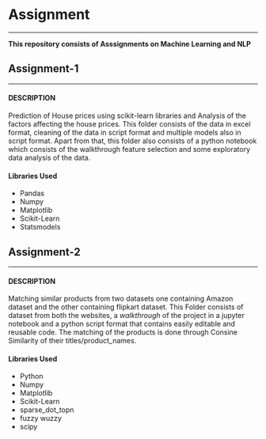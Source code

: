 # Assignment 

---

**This repository consists of Asssignments on Machine Learning and NLP**


## Assignment-1
---
#### DESCRIPTION

Prediction of House prices using scikit-learn libraries and Analysis of the factors affecting the house prices. This folder consists of the data in excel format, cleaning of the data in script format and multiple models also in script format. Apart from that, this folder also consists of a python notebook which consists of the walkthrough feature selection and some exploratory data analysis of the data.

#### Libraries Used

*   Pandas
*   Numpy
*   Matplotlib
*   Scikit-Learn
*   Statsmodels

## Assignment-2
---
#### DESCRIPTION

Matching similar products from two datasets one containing Amazon dataset and the other containing flipkart dataset. This Folder consists of dataset from both the websites, a *walkthrough* of the project in a jupyter notebook and a python script format that contains easily editable and reusable code.
The matching of the products is done through Consine Similarity of their titles/product_names.

#### Libraries Used
*   Python
*   Numpy
*   Matplotlib
*   Scikit-Learn
*   sparse_dot_topn
*   fuzzy wuzzy
*   scipy
